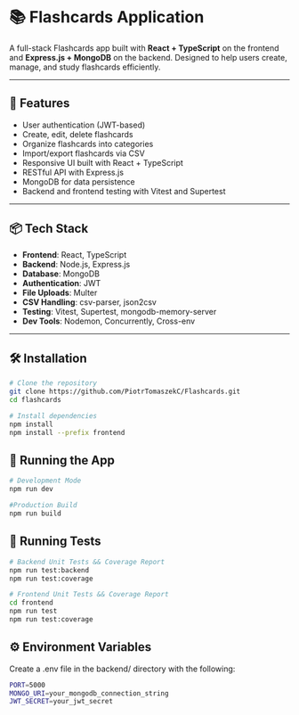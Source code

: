 # 📚 Flashcards Application

A full-stack Flashcards app built with **React + TypeScript** on the frontend and **Express.js + MongoDB** on the backend. Designed to help users create, manage, and study flashcards efficiently.

---

## 🚀 Features

- User authentication (JWT-based)
- Create, edit, delete flashcards
- Organize flashcards into categories
- Import/export flashcards via CSV
- Responsive UI built with React + TypeScript
- RESTful API with Express.js
- MongoDB for data persistence
- Backend and frontend testing with Vitest and Supertest
---

## 📦 Tech Stack

- **Frontend**: React, TypeScript
- **Backend**: Node.js, Express.js
- **Database**: MongoDB
- **Authentication**: JWT
- **File Uploads**: Multer
- **CSV Handling**: csv-parser, json2csv
- **Testing**: Vitest, Supertest, mongodb-memory-server
- **Dev Tools**: Nodemon, Concurrently, Cross-env

---

## 🛠️ Installation

```bash
# Clone the repository
git clone https://github.com/PiotrTomaszekC/Flashcards.git
cd flashcards

# Install dependencies
npm install
npm install --prefix frontend
```

## 🔧 Running the App
```bash
# Development Mode
npm run dev

#Production Build
npm run build
```

## 🧪 Running Tests
```bash
# Backend Unit Tests && Coverage Report
npm run test:backend
npm run test:coverage

# Frontend Unit Tests && Coverage Report
cd frontend
npm run test
npm run test:coverage
```

## ⚙️ Environment Variables
Create a .env file in the backend/ directory with the following:
```bash
PORT=5000
MONGO_URI=your_mongodb_connection_string
JWT_SECRET=your_jwt_secret
```



